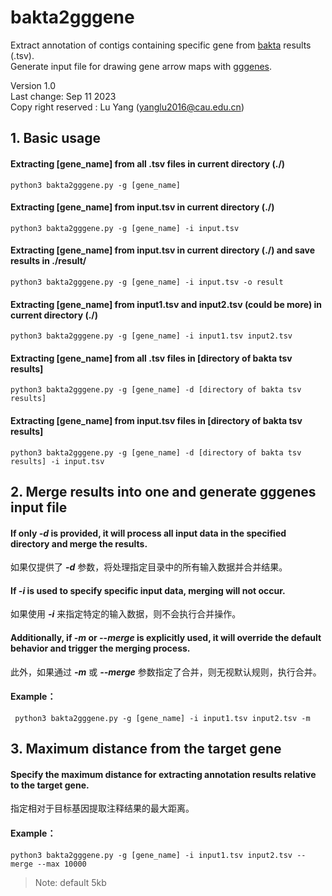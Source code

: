 # bakta2gggene
Extract annotation of contigs containing specific gene from [bakta](https://github.com/oschwengers/bakta) results (.tsv).  
Generate input file for drawing gene arrow maps with [gggenes](https://cran.r-project.org/web/packages/gggenes/vignettes/introduction-to-gggenes.html).  
  
Version 1.0  
Last change: Sep 11 2023  
Copy right reserved : Lu Yang (yanglu2016@cau.edu.cn)  
  
## 1. Basic usage
#### Extracting [gene_name] from all .tsv files in current directory (./)
    python3 bakta2gggene.py -g [gene_name]  
#### Extracting [gene_name] from input.tsv in current directory (./)
    python3 bakta2gggene.py -g [gene_name] -i input.tsv
#### Extracting [gene_name] from input.tsv in current directory (./) and save results in ./result/
    python3 bakta2gggene.py -g [gene_name] -i input.tsv -o result
#### Extracting [gene_name] from input1.tsv and input2.tsv (could be more) in current directory (./)
    python3 bakta2gggene.py -g [gene_name] -i input1.tsv input2.tsv
#### Extracting [gene_name] from all .tsv files in [directory of bakta tsv results]
    python3 bakta2gggene.py -g [gene_name] -d [directory of bakta tsv results]
#### Extracting [gene_name] from input.tsv files in [directory of bakta tsv results]
    python3 bakta2gggene.py -g [gene_name] -d [directory of bakta tsv results] -i input.tsv
## 2. Merge results into one and generate gggenes input file
#### If only *-d* is provided, it will process all input data in the specified directory and merge the results.  
如果仅提供了 ***-d*** 参数，将处理指定目录中的所有输入数据并合并结果。
#### If *-i* is used to specify specific input data, merging will not occur.  
如果使用 ***-i*** 来指定特定的输入数据，则不会执行合并操作。
#### Additionally, if *-m* or *--merge* is explicitly used, it will override the default behavior and trigger the merging process.
此外，如果通过 ***-m*** 或 ***--merge*** 参数指定了合并，则无视默认规则，执行合并。  
#### Example：
     python3 bakta2gggene.py -g [gene_name] -i input1.tsv input2.tsv -m
## 3. Maximum distance from the target gene
#### Specify the maximum distance for extracting annotation results relative to the target gene.
指定相对于目标基因提取注释结果的最大距离。
#### Example：
    python3 bakta2gggene.py -g [gene_name] -i input1.tsv input2.tsv --merge --max 10000
> Note: default 5kb  
